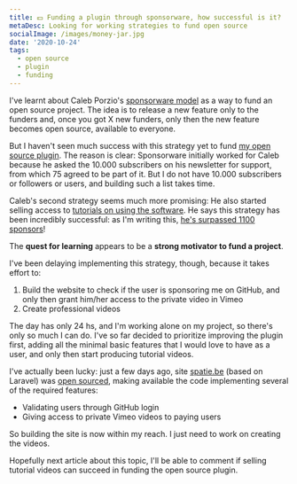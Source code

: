 ```yaml
---
title: 💵 Funding a plugin through sponsorware, how successful is it?
metaDesc: Looking for working strategies to fund open source
socialImage: /images/money-jar.jpg
date: '2020-10-24'
tags:
  - open source
  - plugin
  - funding
---
```


<!-- Yesterday I added [this comment in WPTavern](https://wptavern.com/eslint-maintainers-share-challenges-of-funding-open-source-utilities-through-sponsorship#comment-349812), on an article discussing strategies to fund open source projects.

For some reason, WPTavern is removing the links (and the formatting) from the comment. I asked about it, but got no response, so here I republish my comment including the links.

--- -->

I've learnt about Caleb Porzio's <a href="https://calebporzio.com/sponsorware">sponsorware model</a> as a way to fund an open source project. The idea is to release a new feature only to the funders and, once you got X new funders, only then the new feature becomes open source, available to everyone.

But I haven't seen much success with this strategy yet to fund <a href="https://github.com/GraphQLAPI/graphql-api-for-wp">my open source plugin</a>. The reason is clear: Sponsorware initially worked for Caleb because he asked the 10.000 subscribers on his newsletter for support, from which 75 agreed to be part of it. But I do not have 10.000 subscribers or followers or users, and building such a list takes time.

Caleb's second strategy seems much more promising: He also started selling access to <a href="https://calebporzio.com/i-just-hit-dollar-100000yr-on-github-sponsors-heres-how-i-did-it">tutorials on using the software</a>. He says this strategy has been incredibly successful: as I'm writing this, <a href="https://github.com/sponsors/calebporzio#sponsors">he's surpassed 1100 sponsors</a>!

The <strong>quest for learning</strong> appears to be a <strong>strong motivator to fund a project</strong>.

I've been delaying implementing this strategy, though, because it takes effort to:

<ol>
<li>Build the website to check if the user is sponsoring me on GitHub, and only then grant him/her access to the private video in Vimeo</li>
<li>Create professional videos</li>
</ol>

The day has only 24 hs, and I'm working alone on my project, so there's only so much I can do. I've so far decided to prioritize improving the plugin first, adding all the minimal basic features that I would love to have as a user, and only then start producing tutorial videos.

I've actually been lucky: just a few days ago, site <a href="https://spatie.be/">spatie.be</a> (based on Laravel) was <a href="https://github.com/spatie/spatie.be">open sourced</a>, making available the code implementing several of the required features:

- Validating users through GitHub login
- Giving access to private Vimeo videos to paying users

So building the site is now within my reach. I just need to work on creating the videos.

Hopefully next article about this topic, I'll be able to comment if selling tutorial videos can succeed in funding the open source plugin.
